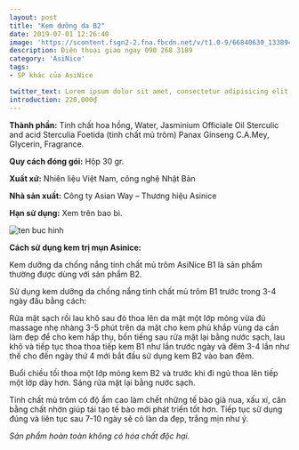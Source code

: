 ```yaml
---
layout: post
title: "Kem dưỡng da B2"
date: 2019-07-01 12:26:40
image: 'https://scontent.fsgn2-2.fna.fbcdn.net/v/t1.0-9/66840630_1338941666259935_6642071566400094208_n.jpg?_nc_cat=100&_nc_eui2=AeHCCGi4oopnng-LxmhY6QIWZsWE6WF2nN2DKoUDEbtHoIVEaV2LbBE4aQHLD245-1qXiNXOSp1LhqzaHbdBsrYeK3RR3pLMxO7HS2hX0OzOFw&_nc_oc=AQnWv61yGx7G0Kp7PA7s6SszqqQimZHhpBwhKiDoGQPK2-WGLAbuJObtCRfrWYS9nSA&_nc_ht=scontent.fsgn2-2.fna&oh=efc1b8932874ee066fc04694d1a6013c&oe=5DEC2075'
description: Điện thoại giao ngay 090 268 3189
category: 'AsiNice'
tags:
- SP khác của AsiNice

twitter_text: Lorem ipsum dolor sit amet, consectetur adipisicing elit.
introduction: 220,000₫
---
```


**Thành phần:** Tinh chất hoa hồng, Water, Jasminium Officiale Oil Sterculic and acid Sterculia Foetida (tinh chất mủ trôm) Panax Ginseng C.A.Mey, Glycerin, Fragrance.

**Quy cách đóng gói:** Hộp 30 gr.

**Xuất xứ:** Nhiên liệu Việt Nam, công nghệ Nhật Bản

**Nhà sản xuất:** Công ty Asian Way – Thương hiệu Asinice 

**Hạn sử dụng:** Xem trên bao bì.

![ten buc hinh](https://scontent.fsgn2-3.fna.fbcdn.net/v/t1.0-9/66790619_1338941772926591_3356015762090229760_n.jpg?_nc_cat=108&_nc_eui2=AeGCptdDTzsfYG2YIslKPn50C6Tw3dAb8aCvyC6ss4K2hjZhWysQzi4XlaKBXASvCRqtckvr5XrxjkxmT6h0-B1E8OiOVPhqiPFRAy_tssqlLg&_nc_oc=AQl3bzekG9LJBMgM4u3YswrTfSi2AfLY1B5rirQ5_QUQPdOqfthKtdM2fchglsZetJ8&_nc_ht=scontent.fsgn2-3.fna&oh=7010b404b256e1e96bab5a3f24263930&oe=5DEDB3C9 "ten buc hinh")

**Cách sử dụng kem trị mụn Asinice:**

Kem dưỡng da chống nắng tinh chất mủ trôm AsiNice B1 là sản phẩm thường được dùng với sản phẩm B2.

Sử dụng kem dưỡng da chống nắng tinh chất mủ trôm B1 trước trong 3-4 ngày đầu bằng cách:

Rửa mặt sạch rồi lau khô sau đó thoa lên da mặt một lớp mỏng vừa đủ massage nhẹ nhàng 3-5 phút trên da mặt cho kem phủ khắp vùng da cần làm đẹp để cho kem hấp thụ, bốn tiếng sau rửa mặt lại bằng nước sạch, lau khô và tiếp tục thoa thoa tiếp kem B1 như lần trước ngày và đêm 3-4 lần như thế cho đến ngày thứ 4 mới bắt đầu sử dụng kem B2 vào ban đêm.

Buổi chiều tối thoa một lớp mỏng kem B2 và trước khi đi ngủ thoa lên tiếp một lớp dày hơn. Sáng rửa mặt lại bằng nước sạch.

Tinh chất mủ trôm có độ ẩm cao làm chết những tế bào già nua, xấu xí, cân bằng chất nhờn giúp tái tạo tế bào mới phát triển tốt hơn. Tiếp tục sử dụng đúng và liên tục sau 7-10 ngày sẽ có làn da đẹp, trắng mịn như ý.

*Sản phẩm hoàn toàn không có hóa chất độc hại.*


